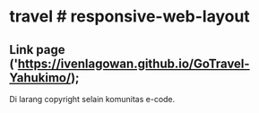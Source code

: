 # travel # responsive-web-layout

## Link page ('https://ivenlagowan.github.io/GoTravel-Yahukimo/);

Di larang copyright selain komunitas e-code.

